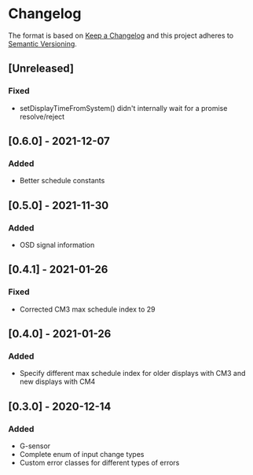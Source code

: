 # Changelog
The format is based on [Keep a Changelog](http://keepachangelog.com/en/1.0.0/)
and this project adheres to [Semantic Versioning](http://semver.org/spec/v2.0.0.html).

## [Unreleased]
### Fixed
- setDisplayTimeFromSystem() didn't internally wait for a promise resolve/reject

## [0.6.0] - 2021-12-07
### Added
- Better schedule constants

## [0.5.0] - 2021-11-30
### Added
- OSD signal information

## [0.4.1] - 2021-01-26
### Fixed
- Corrected CM3 max schedule index to 29

## [0.4.0] - 2021-01-26
### Added
- Specify different max schedule index for older displays with CM3 and new displays with CM4

## [0.3.0] - 2020-12-14
### Added
- G-sensor
- Complete enum of input change types
- Custom error classes for different types of errors
